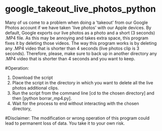 # google_takeout_live_photos_python
Many of us come to a problem when doing a 'takeout' from our Google Photos account if we have taken 'live photos' with our Apple devices.
By default, Google exports our live photos as a photo and a short (3 seconds) .MP4 file. As this may be annoying and takes extra space, this program fixes it by deleting those videos.
The way this program works is by deleting any .MP4 video that is shorter than 4 seconds (live photos clip is 3 seconds). Therefore, please, make sure to back up in another directory any .MP4 video that is shorter than 4 seconds and you want to keep.

#Operation:
1) Download the script
2) Place the script in the directory in which you want to delete all the live photos additional clips.
3) Run the script from the command line [cd to the chosen directory] and then [python borrar_mp4.py].
4) Wait for the process to end without interacting with the chosen directory,

#Disclaimer:
The modification or wrong operation of this program could lead to permanent loss of data. You take it to your own risk.

